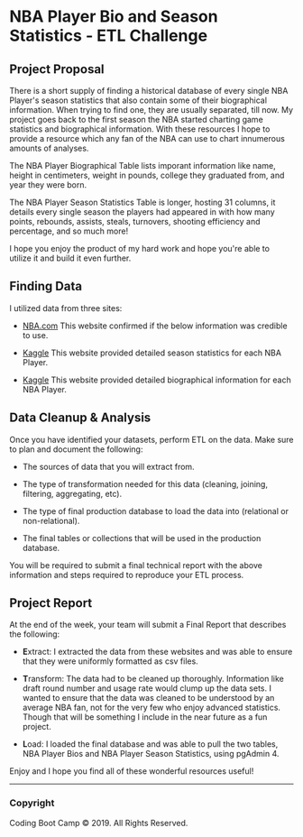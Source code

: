 # NBA Player Bio and Season Statistics - ETL Challenge

## Project Proposal

There is a short supply of finding a historical database of every single NBA Player's season statistics that also contain some of their biographical information. When trying to find one, they are usually separated, till now. My project goes back to the first season the NBA started charting game statistics and biographical information. With these resources I hope to provide a resource which any fan of the NBA can use to chart innumerous amounts of analyses.

The NBA Player Biographical Table lists imporant information like name, height in centimeters, weight in pounds, college they graduated from, and year they were born.

The NBA Player Season Statistics Table is longer, hosting 31 columns, it details every single season the players had appeared in with how many points, rebounds, assists, steals, turnovers, shooting efficiency and percentage, and so much more!

I hope you enjoy the product of my hard work and hope you're able to utilize it and build it even further. 

## Finding Data

I utilized data from three sites:

* [NBA.com](https://www.nba.com/stats/)
This website confirmed if the below information was credible to use.

* [Kaggle](https://www.kaggle.com/drgilermo/nba-players-stats)
This website provided detailed season statistics for each NBA Player.

* [Kaggle](https://www.kaggle.com/justinas/nba-players-data)
This website provided detailed biographical information for each NBA Player.

## Data Cleanup & Analysis

Once you have identified your datasets, perform ETL on the data. Make sure to plan and document the following:

* The sources of data that you will extract from.

* The type of transformation needed for this data (cleaning, joining, filtering, aggregating, etc).

* The type of final production database to load the data into (relational or non-relational).

* The final tables or collections that will be used in the production database.

You will be required to submit a final technical report with the above information and steps required to reproduce your ETL process.

## Project Report

At the end of the week, your team will submit a Final Report that describes the following:

* **E**xtract: I extracted the data from these websites and was able to ensure that they were uniformly formatted as csv files.

* **T**ransform: The data had to be cleaned up thoroughly. Information like draft round number and usage rate would clump up the data sets. I wanted to ensure that the data was cleaned to be understood by an average NBA fan, not for the very few who enjoy advanced statistics. Though that will be something I include in the near future as a fun project.

* **L**oad: I loaded the final database and was able to pull the two tables, NBA Player Bios and NBA Player Season Statistics, using pgAdmin 4. 


Enjoy and I hope you find all of these wonderful resources useful!


- - -

### Copyright

Coding Boot Camp © 2019. All Rights Reserved.
